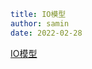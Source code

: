 ```yaml
title: IO模型 
author: samin
date: 2022-02-28
```

[IO模型](https://gaudy-feels-700.notion.site/IO-97d26898eaae43cbb754875b0683e6be)